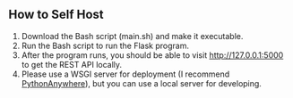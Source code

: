 ## How to Self Host
1. Download the Bash script (main.sh) and make it executable.
2. Run the Bash script to run the Flask program.
3. After the program runs, you should be able to visit http://127.0.0.1:5000 to get the REST API locally.
4. Please use a WSGI server for deployment (I recommend [PythonAnywhere](https://www.pythonanywhere.com/)), but you can use a local server for developing.
